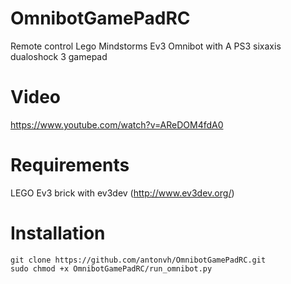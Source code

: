 # OmnibotGamePadRC
Remote control Lego Mindstorms Ev3 Omnibot with A PS3 sixaxis dualoshock 3 gamepad

# Video
https://www.youtube.com/watch?v=AReDOM4fdA0

# Requirements
LEGO Ev3 brick with ev3dev (http://www.ev3dev.org/)

# Installation
```
git clone https://github.com/antonvh/OmnibotGamePadRC.git
sudo chmod +x OmnibotGamePadRC/run_omnibot.py
```

